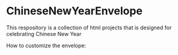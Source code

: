 # ChineseNewYearEnvelope
This respository is a collection of html projects that is designed for celebrating Chinese New Year

How to customize the envelope:
